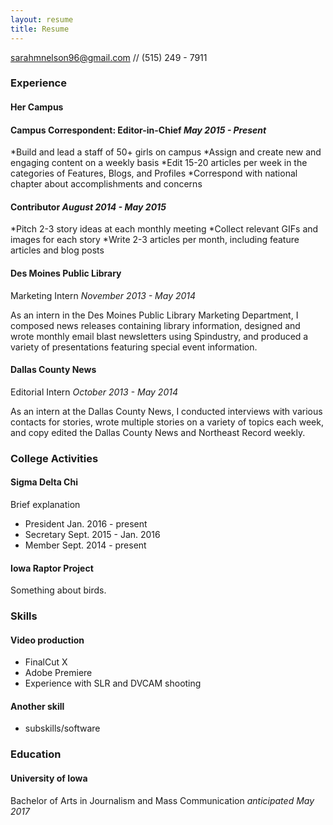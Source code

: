 ```yaml
---
layout: resume
title: Resume
---
```

[sarahmnelson96@gmail.com](mailto:sarahmnelson96@gmail.com) // (515) 249 - 7911

### Experience

#### Her Campus
#### Campus Correspondent: Editor-in-Chief *May 2015 - Present*
   *Build and lead a staff of 50+ girls on campus
   *Assign and create new and engaging content on a weekly basis
   *Edit 15-20 articles per week in the categories of Features, Blogs, and Profiles
   *Correspond with national chapter about accomplishments and concerns

#### Contributor *August 2014 - May 2015*
   *Pitch 2-3 story ideas at each monthly meeting
   *Collect relevant GIFs and images for each story
   *Write 2-3 articles per month, including feature articles and blog posts


#### Des Moines Public Library
Marketing Intern *November 2013 - May 2014*

As an intern in the Des Moines Public Library Marketing Department, I composed news releases containing library information, designed and wrote monthly email blast newsletters using Spindustry, and produced a variety of presentations featuring special event information.  


#### Dallas County News
Editorial Intern *October 2013 - May 2014*

As an intern at the Dallas County News, I conducted interviews with various contacts for stories, wrote multiple stories on a variety of topics each week, and copy edited the Dallas County News and Northeast Record weekly. 


### College Activities
#### Sigma Delta Chi
Brief explanation

* President Jan. 2016 - present
* Secretary Sept. 2015 - Jan. 2016
* Member  Sept. 2014 - present


#### Iowa Raptor Project
Something about birds.

### Skills
#### Video production
* FinalCut X
* Adobe Premiere
* Experience with SLR and DVCAM shooting

#### Another skill
* subskills/software

### Education
#### University of Iowa
Bachelor of Arts in Journalism and Mass Communication *anticipated May 2017* 

